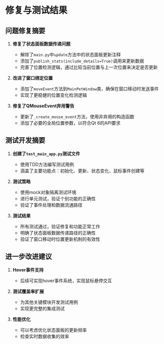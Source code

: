 # 修复与测试结果

## 问题修复摘要

1. **修复了状态面板数据传递问题**
   - 解除了`main.py`中`update`方法中的状态面板更新注释
   - 添加了`publish_stats(include_details=True)`调用来更新数据
   - 完善了位置检测逻辑，通过比较当前位置与上一次位置来决定是否更新

2. **改进了窗口绑定位置**
   - 添加了`moveEvent`方法到`MainPetWindow`类，确保在窗口移动时发送事件
   - 实现了更稳健的位置变化检测逻辑

3. **修复了QMouseEvent弃用警告**
   - 更新了`_create_mouse_event`方法，使用非弃用的构造函数
   - 添加了必要的全局位置参数，以符合Qt 6的API要求

## 测试开发摘要

1. **创建了`test_main_app.py`测试文件**
   - 使用TDD方法编写测试用例
   - 涵盖了主要功能点：初始化、更新、状态变化、鼠标事件创建等

2. **测试策略**
   - 使用mock对象隔离测试环境
   - 进行单元测试，验证个别功能的正确性
   - 验证了事件处理和数据流通路径

3. **测试结果**
   - 所有测试通过，验证修复和功能正常工作
   - 明确了状态面板数据传递路径的正确性
   - 验证了窗口移动时位置更新机制的有效性

## 进一步改进建议

1. **Hover事件支持**
   - 后续可实现hover事件系统，实现鼠标悬停交互

2. **测试覆盖率扩展**
   - 为其他关键模块开发测试用例
   - 实现更完整的集成测试

3. **性能优化**
   - 可以考虑优化状态面板的更新频率
   - 检查实时数据收集的效率 